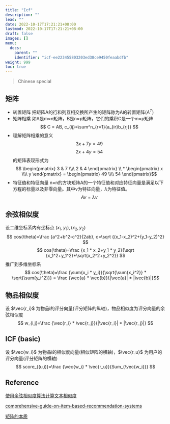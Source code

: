 ```yaml
---
title: "Icf"
description: ""
lead: ""
date: 2022-10-17T17:21:21+08:00
lastmod: 2022-10-17T17:21:21+08:00
draft: false
images: []
menu:
  docs:
    parent: ""
    identifier: "icf-ee223455803203ed38ce9450feaabdfb"
weight: 999
toc: true
---
```

> Chinese special
## 矩阵
* 转置矩阵
把矩阵A的行和列互相交换所产生的矩阵称为A的转置矩阵($A^T$)
* 矩阵相乘
如A是m×n矩阵，B是n×p矩阵，它们的乘积C是一个m×p矩阵
$$ C = AB, c_{ij}=\sum^n_{r=1}{a_{ir}b_{rj}} $$
* 理解矩阵相乘的意义
$$ 3x + 7y = 49 $$
$$ 2x + 4y = 54 $$
的矩阵表现形式为
$$ \begin{pmatrix} 3 & 7 \\\\ 2 & 4 \end{pmatrix} \\ * \begin{pmatrix} x \\\\ y \end{pmatrix} = \begin{pmatrix} 49 \\\\ 54 \end{pmatrix}$$
* 特征值和特征向量
n×n的方块矩阵A的一个特征值和对应特征向量是满足以下方程的标量以及非零向量。其中v为特征向量，$\lambda$为特征值。
$$ Av=\lambda v $$
## 余弦相似度
设二维坐标系内有坐标点 $(x_1,y_1), (x_2,y_2)$
$$ cos(\theta)=\frac {a^2+b^2-c^2}{2ab}, c=\sqrt {(x_1-x_2)^2+(y_1-y_2)^2} $$
$$ cos(\theta)=\frac {x_1 * x_2+y_1 * y_2}{\sqrt {x_1^2+y_1^2}*\sqrt{x_2^2+y_2^2}} $$
推广到多维坐标系
$$ cos(\theta)=\frac {\sum{x_i * y_i}}{\sqrt{\sum{x_i^2}} * \sqrt{\sum{y_i^2}}} = \frac {\vec{a} * \vec{b}}{|\vec{a}| * |\vec{b}|}$$

## 物品相似度
设 $\vec{r_i}$ 为物品i的评分向量(评分矩阵的纵轴)，物品相似度为评分向量的余弦相似度
$$ w_{i,j}=\frac {\vec{r_i} * \vec{r_j}}{|\vec{r_i}| * |\vec{r_j}|} $$

## ICF (basic)
设 $\vec{w_i}$ 为物品i的相似度向量(相似矩阵的横轴)，$\vec{r_u}$ 为用户的评分向量(评分矩阵的横轴)
$$ score_{(u,i)}=\frac {\vec{w_i} * \vec{r_u}}{Sum_{\vec{w_i}}} $$

## Reference
[使用余弦相似度算法计算文本相似度](https://zhuanlan.zhihu.com/p/43396514)

[comprehensive-guide-on-item-based-recommendation-systems](https://towardsdatascience.com/comprehensive-guide-on-item-based-recommendation-systems-d67e40e2b75d)

[矩阵的本质](https://www.zhihu.com/question/22047061)